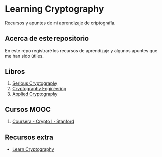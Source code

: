# Learning Cryptography


Recursos y apuntes de mi aprendizaje de criptografía.

## Acerca de este repositorio

En este repo registraré los recursos de aprendizaje y algunos apuntes que me han sido útiles.

## Libros

1. [Serious Cryptography]()
2. [Cryptography Engineering]()
3. [Applied Cryptography]()


## Cursos MOOC

1. [Coursera - Crypto I - Stanford](https://www.coursera.org/learn/crypto/)

## Recursos extra

- [Learn Cryptography](https://learncryptography.com/)